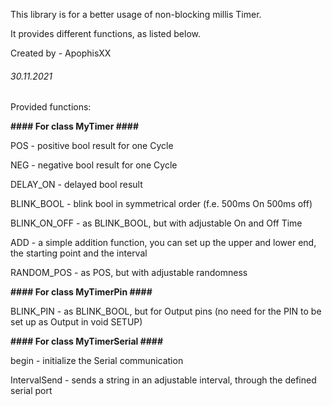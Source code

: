 This library is for a better usage of non-blocking millis Timer.

It provides different functions, as listed below.

Created by - ApophisXX

###### 30.11.2021 ########

Provided functions:

****#### For class MyTimer ####****

POS	- positive bool result for one Cycle

NEG	- negative bool result for one Cycle

DELAY_ON - delayed bool result

BLINK_BOOL - blink bool in symmetrical order (f.e. 500ms On 500ms off)

BLINK_ON_OFF - as BLINK_BOOL, but with adjustable On and Off Time

ADD - a simple addition function, you can set up the upper and lower end, the starting point and the interval

RANDOM_POS - as POS, but with adjustable randomness



****#### For class MyTimerPin ####****

BLINK_PIN		- as BLINK_BOOL, but for Output pins (no need for the PIN to be set up as Output in void SETUP)





****#### For class MyTimerSerial ####****

begin			- initialize the Serial communication

IntervalSend		- sends a string in an adjustable interval, through the defined serial port  

